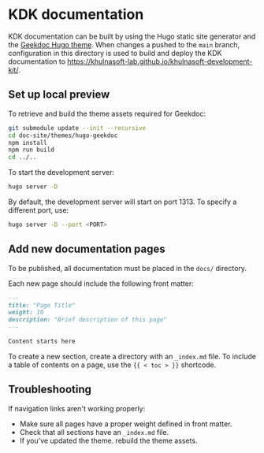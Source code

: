 # KDK documentation

KDK documentation can be built by using the Hugo static site generator and the [Geekdoc Hugo theme](https://geekdocs.de). When changes a pushed to the `main` branch, configuration
in this directory is used to build and deploy the KDK documentation to <https://khulnasoft-lab.github.io/khulnasoft-development-kit/>.

## Set up local preview

To retrieve and build the theme assets required for Geekdoc:

```bash
git submodule update --init --recursive
cd doc-site/themes/hugo-geekdoc
npm install
npm run build
cd ../..
```

To start the development server:

```bash
hugo server -D
```

By default, the development server will start on port 1313. To specify a different port, use:

```bash
hugo server -D --port <PORT>
```

## Add new documentation pages

To be published, all documentation must be placed in the `docs/` directory.

Each new page should include the following front matter:

```markdown
---
title: "Page Title"
weight: 10
description: "Brief description of this page"
---

Content starts here
```

To create a new section, create a directory with an `_index.md` file.
To include a table of contents on a page, use the `{{ < toc > }}` shortcode.

## Troubleshooting

If navigation links aren't working properly:

- Make sure all pages have a proper weight defined in front matter.
- Check that all sections have an `_index.md` file.
- If you've updated the theme. rebuild the theme assets.
